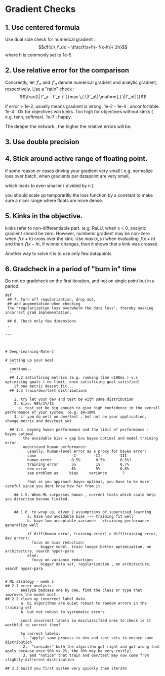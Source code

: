 
# Gradient Checks

 ## 1. Use centered formula

 Use dual side check for numerical gradient : 
 $$df(x)\,/\,dx = \frac{f(x+h)- f(x-h)}{ 2h}$$ 
 where h is commonly set to 1e-5.

 ## 2. Use relative error for the comparison

 Concrectly, let $\,f'_n$ and $\,f'_a$ denote numerical gradient and analytic gradient, respectively. 
 Use a "ratio" check : 
 $$\frac{\| f'_a - f'_n \| }{max \,( \|f'_a\| \mathrm{,} \|f'_n\| )}$$

 if error \> 1e-2, usually means gradient is wrong.
 1e-2 - 1e-4 : unconfortable.
 1e-4 : Ok for objectives wih kinks. Too high for objectives without kinks ( e.g. tanh, softmax).
 1e-7 : happy.

 The deeper the network , the higher the relative errors will be.

 ## 3. Use double precision

 ## 4. Stick around active range of floating point.

 if some reason or cases driving your gradient very small ( e.g. normalize loss over batch, when gradients per datapoint are very small, 

 which leads to even smaller ( divided by n ),

 you should scale up temporarilly the loss function by a constant to make sure a nicer range where floats are more dense.

 ## 5. Kinks in the objective.

 kinks refer to non-differentiable part. (e.g. ReLU, when x \< 0, analytic gradient should be zero. However, numberic gradient may be non-zero when $\,f(x+h)$ cross over the kink. Use $max\,(x,y)$ when evaluating $\,f(x+h)$ and then $\,f(x-h)$, if winner changes, then it shows that a kink was crossed.

 Another way to solve it is to use only few datapoints.

 ## 6. Gradcheck in a period of "burn in" time

 Do not do gradcheck on the first iteration, and not on single point but in a period.
```
def 
 ## 7. Turn off regularization, drop out, 
 ## and augmentation when checking
 The "regularization loss overwhelm the data loss", thereby masking incorrect grad implementation.

 ## 8. Check only few dimensions
 .

---



# Deep-Learning-Note-2

# Setting up your Goal
  '''
  continue..
  '''
  ## 1.2 satisficing metrics (e.g. running time <100ms ) v.s optimizing goals ( no limit, once satisficing goal satisfied)
    if one metric doesnt fit...
  ## 1.3 train/dev/test distributions
  
    1. try let your dev and test be with same distribution
	2. Size: 98%/1%/1% 
	  a. test set be big enough to give high confidence in the overall performance of your system. (e.g. 1W~10W)
	3. if you do well on dev/test , but not on your application, change metric and dev/test set

  ## 1.4. beyong human performance and the limit of performance : bayes optimal
        the avoidable bias = gap b/w bayes optimal and model training error
  		understand human performance:
		  usually, human-level error as a proxy for bayes error: 
		  case                -I-       -II-       -III-
		  human error         0.5%       0.5%       0.5%? 
		  training error      5%         1%         0.7%
		  dev error           6%         5%         0.8%
		  see problem as     bias     variance       ?
		  
		  *but as you approach bayes optimal, you have to be more careful since you dont know how far from it 
	
	## 1.5. Whem ML surpasses human , current tools which could help you direction become limited.
	
	
	## 1.6. to wrap up, given 2 assumptions of supervised learning 
	      a. have low avoidable bias --> training fit well
		  b. have low acceptable variance -->training performance generalize well
		  
		  if diff(human error, training error) > diff(training error, dev error):
		  	focus on bias reduction:
				bigger model, train longer,better optimization, nn architecture, search hyper-para
		  else:
		    focus on variance reduction:
				bigger data set, regularization , nn architecture, search hyper-para
				
	
# ML strategy - week 2
## 2.1 error analysis
       analyze badcase one by one, find the class or type that improves the model most.
## 2.2 clean up incorrect label data 
   	   a. DL algorithms are quiet robust to random errors in the training set
	   b. but not robust to systematic errors 
	   
	   count incorrect labels in misclassified ones to check is it worthful to correct them?
	   
	   to correct labels:
	    1. "apply" same process to dev and test sets to ensure same distribution
		2. 	"consider" both the algorithm got right and got wrong (not apply because once 98% vs 2%, the 98% may be very costly)
		3. and "notice" that train and dev/test may now come from slightly different distribution.
		
## 2.3 build you first system very quickly,then iterate 
